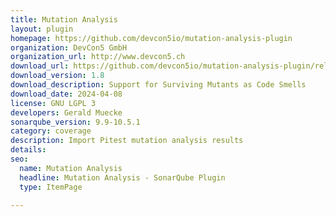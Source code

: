 ```yaml
---
title: Mutation Analysis
layout: plugin
homepage: https://github.com/devcon5io/mutation-analysis-plugin
organization: DevCon5 GmbH
organization_url: http://www.devcon5.ch
download_url: https://github.com/devcon5io/mutation-analysis-plugin/releases/download/v1.8/mutation-analysis-plugin-1.8.jar
download_version: 1.8
download_description: Support for Surviving Mutants as Code Smells
download_date: 2024-04-08
license: GNU LGPL 3
developers: Gerald Muecke
sonarqube_version: 9.9-10.5.1
category: coverage
description: Import Pitest mutation analysis results
details: 
seo:
  name: Mutation Analysis
  headline: Mutation Analysis - SonarQube Plugin
  type: ItemPage

---
```

